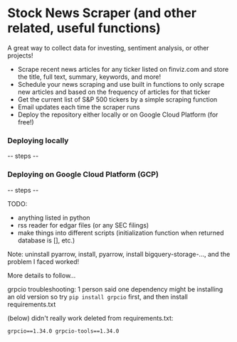 # Stock News Scraper (and other related, useful functions)

A great way to collect data for investing, sentiment analysis, or other projects!

- Scrape recent news articles for any ticker listed on finviz.com and store the title, full text, summary, keywords, and more!
- Schedule your news scraping and use built in functions to only scrape new articles and based on the frequency of articles for that ticker
- Get the current list of S&P 500 tickers by a simple scraping function
- Email updates each time the scraper runs
- Deploy the repository either locally or on Google Cloud Platform (for free!)

### Deploying locally

-- steps --


### Deploying on Google Cloud Platform (GCP)

-- steps --

TODO:
- anything listed in python
- rss reader for edgar files (or any SEC filings)
- make things into different scripts (initialization function when returned database is [], etc.)



Note:  uninstall pyarrow, install, pyarrow, install bigquery-storage-..., and the problem I faced worked!

More details to follow...


grpcio troubleshooting:
1 person said one dependency might be installing an old version
so try `pip install grpcio` first, and then install requirements.txt

(below) didn't really work
deleted from requirements.txt:

`grpcio==1.34.0
grpcio-tools==1.34.0`
